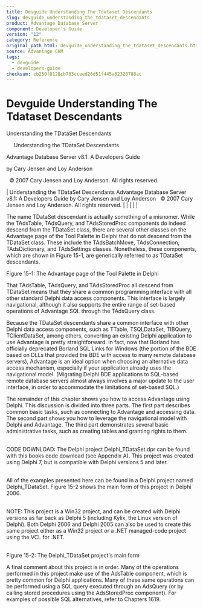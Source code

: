 ```yaml
---
title: Devguide Understanding The Tdataset Descendants
slug: devguide_understanding_the_tdataset_descendants
product: Advantage Database Server
component: Developer’s Guide
version: "12"
category: Reference
original_path_html: devguide_understanding_the_tdataset_descendants.htm
source: Advantage CHM
tags:
  - devguide
  - developers-guide
checksum: cb250f8128cb703cceed26d51f445a82328788ac
---
```


# Devguide Understanding The Tdataset Descendants

Understanding the TDataSet Descendants

     Understanding the TDataSet Descendants

Advantage Database Server v8.1: A Developers Guide

by Cary Jensen and Loy Anderson

  © 2007 Cary Jensen and Loy Anderson. All rights reserved.

| Understanding the TDataSet Descendants  Advantage Database Server v8.1: A Developers Guide  by Cary Jensen and Loy Anderson    © 2007 Cary Jensen and Loy Anderson. All rights reserved. |  |  |  |  |

The name TDataSet descendant is actually something of a misnomer. While the TAdsTable, TAdsQuery, and TAdsStoredProc components do indeed descend from the TDataSet class, there are several other classes on the Advantage page of the Tool Palette in Delphi that do not descend from the TDataSet class. These include the TAdsBatchMove, TAdsConnection, TAdsDictionary, and TAdsSettings classes. Nonetheless, these components, which are shown in Figure 15-1, are generically referred to as TDataSet descendants.

Figure 15-1: The Advantage page of the Tool Palette in Delphi

That TAdsTable, TAdsQuery, and TAdsStoredProc all descend from TDataSet means that they share a common programming interface with all other standard Delphi data access components. This interface is largely navigational, although it also supports the entire range of set-based operations of Advantage SQL through the TAdsQuery class.

Because the TDataSet descendants share a common interface with other Delphi data access components, such as TTable, TSQLDataSet, TIBQuery, TClientDataSet, among others, converting an existing Delphi application to use Advantage is pretty straightforward. In fact, now that Borland has officially deprecated Borland SQL Links for Windows (the portion of the BDE based on DLLs that provided the BDE with access to many remote database servers), Advantage is an ideal option when choosing an alternative data access mechanism, especially if your application already uses the navigational model. (Migrating Delphi BDE applications to SQL-based remote database servers almost always involves a major update to the user interface, in order to accommodate the limitations of set-based SQL.)

The remainder of this chapter shows you how to access Advantage using Delphi. This discussion is divided into three parts. The first part describes common basic tasks, such as connecting to Advantage and accessing data. The second part shows you how to leverage the navigational model with Delphi and Advantage. The third part demonstrates several basic administrative tasks, such as creating tables and granting rights to them.

   
CODE DOWNLOAD: The Delphi project Delphi\_TDataSet.dpr can be found with this books code download (see Appendix A). This project was created using Delphi 7, but is compatible with Delphi versions 5 and later.  
 

All of the examples presented here can be found in a Delphi project named Delphi\_TDataSet. Figure 15-2 shows the main form of this project in Delphi 2006.

   
NOTE: This project is a Win32 project, and can be created with Delphi versions as far back as Delphi 5 (including Kylix, the Linux version of Delphi). Both Delphi 2006 and Delphi 2005 can also be used to create this same project either as a Win32 project or a .NET managed-code project using the VCL for .NET.  
 

Figure 15-2: The Delphi\_TDataSet project's main form

A final comment about this project is in order. Many of the operations performed in this project make use of the AdsTable component, which is pretty common for Delphi applications. Many of these same operations can be performed using a SQL query executed through an AdsQuery (or by calling stored procedures using the AdsStoredProc component). For examples of possible SQL alternatives, refer to Chapters 1619.
